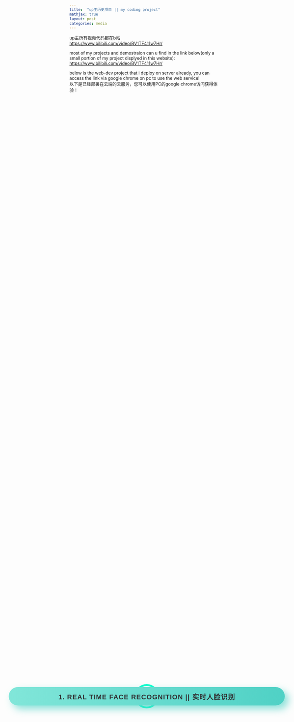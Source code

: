 ```yaml
---
title:  "up主历史项目 || my coding project"
mathjax: true
layout: post
categories: media
---
```


<head>

<style>
  <!-- fany button -->
 html, body {
  height: 100%;
}

.wrap1 {
  height: 100%;
  display: flex;
  align-items: center;
  justify-content: center;
}

.button1 {
  min-width: 900px;
  min-height: 60px;
  font-family: 'Nunito', sans-serif;
  font-size: 22px;
  text-transform: uppercase;
  letter-spacing: 1.3px;
  font-weight: 700;
  color: #313133;
  background: #4FD1C5;
background: linear-gradient(90deg, rgba(129,230,217,1) 0%, rgba(79,209,197,1) 100%);
  border: none;
  border-radius: 1000px;
  box-shadow: 12px 12px 24px rgba(79,209,197,.64);
  transition: all 0.3s ease-in-out 0s;
  cursor: pointer;
  outline: none;
  position: relative;
  padding: 10px;
  }

button::before {
content: '';
  border-radius: 1000px;
  min-width: calc(900px + 12px);
  min-height: calc(60px + 12px);
  border: 6px solid #00FFCB;
  box-shadow: 0 0 60px rgba(0,255,203,.64);
  position: absolute;
  top: 50%;
  left: 50%;
  transform: translate(-50%, -50%);
  opacity: 0;
  transition: all .3s ease-in-out 0s;
}

.button1:hover, .button:focus {
  color: #313133;
  transform: translateY(-6px);
}

button:hover::before, button:focus::before {
  opacity: 1;
}

button::after {
  content: '';
  width: 30px; height: 30px;
  border-radius: 100%;
  border: 6px solid #00FFCB;
  position: absolute;
  z-index: -1;
  top: 50%;
  left: 50%;
  transform: translate(-50%, -50%);
  animation: ring 1.5s infinite;
}

button:hover::after, button:focus::after {
  animation: none;
  display: none;
}

@keyframes ring {
  0% {
    width: 50px;
    height: 50px;
    opacity: 1;
  }
  100% {
    width: 500px;
    height: 500px;
    opacity: 0;
  }
}
<!--   fancy button -->
</style>

</head>


up主所有视频代码都在b站 
<br>
https://www.bilibili.com/video/BV1TF411w7Hr/

most of my projects and demostraion can u find in the link below(only a small portion of my project displyed in this website):
<br>
https://www.bilibili.com/video/BV1TF411w7Hr/

below is the web-dev project that i deploy on server already, you can access the link via google chrome on pc to use the web service!
<br>
以下是已经部署在云端的云服务，您可以使用PC的google chrome访问获得体验！

<div class="wrap1">
  <button onclick="location.href='https://bkdzq.github.io/freeDeployJSDetection/'" class="button1">1.  real time face recognition || 实时人脸识别</button>
 
</div>

<h1>  </h1>
<div class="wrap1">
  <button onclick="location.href='https://bkdzq.github.io/PoliticRecog/'" class="button1">2. upload the picture to discriminate between kim, Trump and John || 上传图片以区分三胖、大统领和大金毛</button>
 
</div>

<h1>  </h1>
<div class="wrap1">
  <button onclick="location.href='https://bkdzq.github.io/qrcodegenerator/'" class="button1">3. QR code generator, you can generate QR code from texts or links || 二维码生成器</button>
 
</div>

<h1>  </h1>
<div class="wrap1">
  <button onclick="location.href='https://bkdzq.github.io/qrcodereader/'" class="button1">4. QR code reader, you can read QR code via using my web api || 二维码读取器</button>
 
</div>

<h1>  </h1>
<div class="wrap1">
  <button onclick="location.href='https://bkdzq.github.io/Translator_js/'" class="button1">5. Custom Language Translator(support Chinese, English, German, French and etc) || 在线多语言翻译服务(支持中文、英文、德文、日文、法文等)</button>
 
</div>

<h1>  </h1>
<div class="wrap1">
  <button onclick="location.href='https://bkdzq.github.io/personal_nav/'" class="button1">6. your personal navigation bar! change between Baidu and Google || 您的在线导航页 在谷歌与百度间选择搜索引擎</button>
 
</div>

<h1>  </h1>
<div class="wrap1">
  <button onclick="location.href='https://bkdzq.github.io/textToSpeech/'" class="button1">7. text to speech conversion(able to adjust accent) || 文字转语音(可调节口音)</button>
 
</div>

<h1>  </h1>


<!-- 以下是之前的索引链接 弃用 -->
<!-- 
<li  color = "red">1.  real time face recognition || 实时人脸识别</li>

<a href = "https://bkdzq.github.io/freeDeployJSDetection/">https://bkdzq.github.io/freeDeployJSDetection/</a>


<li  color = "red">2. upload the picture to discriminate between kim, Trump and John || 上传图片以区分三胖、大统领和大金毛</li>

<a href = "https://bkdzq.github.io/PoliticRecog/">https://bkdzq.github.io/PoliticRecog/</a>


<li  color = "red">3. QR code generator, you can generate QR code from texts or links || 二维码生成器</li>

<a href = "https://bkdzq.github.io/qrcodegenerator/">https://bkdzq.github.io/qrcodegenerator/</a>


<li  color = "red">4. QR code reader, you can read QR code via using my web api || 二维码读取器</li>

<a href = "https://bkdzq.github.io/qrcodereader/">https://bkdzq.github.io/qrcodereader/</a>

<li  color = "red">5. Custom Language Translator(support Chinese, English, German, French and etc) || 在线多语言翻译服务(支持中文、英文、德文、日文、法文等)</li>

<a href = "https://bkdzq.github.io/Translator_js/">https://bkdzq.github.io/Translator_js/</a>

<li  color = "red">6. your personal navigation bar! change between Baidu and Google || 您的在线导航页 在谷歌与百度间选择搜索引擎</li>

<a href = "https://bkdzq.github.io/personal_nav/">https://bkdzq.github.io/personal_nav/</a>

<li  color = "red">7. text to speech conversion(able to adjust accent) || 文字转语音(可调节口音)</li>

<a href = "https://bkdzq.github.io/textToSpeech/">https://bkdzq.github.io/textToSpeech/</a> -->
